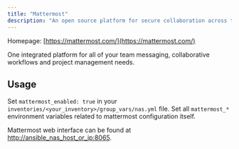 ```yaml
---
title: "Mattermost"
description: "An open source platform for secure collaboration across the entire software development lifecycle"
---
```


Homepage: [https://mattermost.com/](https://mattermost.com/)

One integrated platform for all of your team messaging, collaborative workflows and project management needs.

## Usage

Set `mattermost_enabled: true` in your `inventories/<your_inventory>/group_vars/nas.yml` file.
Set all `mattermost_*` environment variables related to mattermost configuration itself.

Mattermost web interface can be found at [http://ansible_nas_host_or_ip:8065](http://ansible_nas_host_or_ip:8065).
